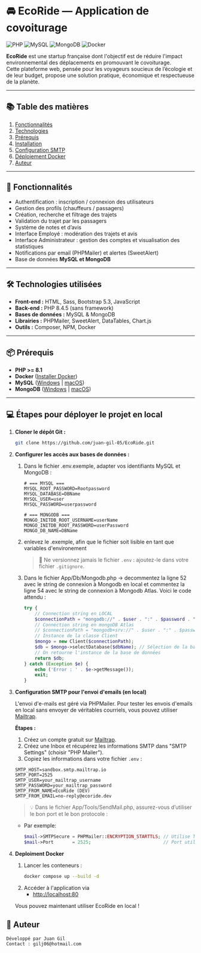 # 🚘 EcoRide — Application de covoiturage

![PHP](https://img.shields.io/badge/PHP-8.4-blue?logo=php)
![MySQL](https://img.shields.io/badge/MySQL-Database-orange?logo=mysql)
![MongoDB](https://img.shields.io/badge/MongoDB-NoSQL-green?logo=mongodb)
![Docker](https://img.shields.io/badge/Docker-Ready-blue?logo=docker)

**EcoRide** est une startup française dont l'objectif est de réduire l'impact environnemental des déplacements en promouvant le covoiturage.  
Cette plateforme web, pensée pour les voyageurs soucieux de l’écologie et de leur budget, propose une solution pratique, économique et respectueuse de la planète.

---

## 📚 Table des matières
1. [Fonctionnalités](#-fonctionnalités)
2. [Technologies](#️-technologies-utilisées)
3. [Prérequis](#-prérequis)
4. [Installation](#-installation)
5. [Configuration SMTP](#-configuration-smtp)
6. [Déploiement Docker](#-déploiement-docker)
7. [Auteur](#-auteur)

---

## 🚀 Fonctionnalités

- Authentification : inscription / connexion des utilisateurs
- Gestion des profils (chauffeurs / passagers)
- Création, recherche et filtrage des trajets
- Validation du trajet par les passagers
- Système de notes et d’avis
- Interface Employé : modération des trajets et avis
- Interface Administrateur : gestion des comptes et visualisation des statistiques
- Notifications par email (PHPMailer) et alertes (SweetAlert)
- Base de données **MySQL et MongoDB**

---

## 🛠️ Technologies utilisées

- **Front-end :** HTML, Sass, Bootstrap 5.3, JavaScript
- **Back-end :** PHP 8.4.5 (sans framework)
- **Bases de données :** MySQL & MongoDB
- **Librairies :** PHPMailer, SweetAlert, DataTables, Chart.js
- **Outils :** Composer, NPM, Docker

---

## 📦 Prérequis

- **PHP >= 8.1**
- **Docker** ([Installer Docker](https://www.docker.com/products/docker-desktop/))
- **MySQL** ([Windows](https://dev.mysql.com/downloads/installer/) | [macOS](https://formulae.brew.sh/formula/mysql))
- **MongoDB** ([Windows](https://www.mongodb.com/docs/manual/tutorial/install-mongodb-on-windows/) | [macOS](https://www.mongodb.com/docs/manual/tutorial/install-mongodb-on-os-x/))

---

## 💻 Étapes pour déployer le projet en local

1. **Cloner le dépôt Git :**

    ```bash
    git clone https://github.com/juan-gil-05/EcoRide.git
    ```

2. **Configurer les accès aux bases de données :**

    1. Dans le fichier .env.exemple, adapter vos identifiants MySQL et MongoDB :
        ```dotenv
        # === MYSQL ===
        MYSQL_ROOT_PASSWORD=Rootpassword
        MYSQL_DATABASE=DBName
        MYSQL_USER=user
        MYSQL_PASSWORD=userpassword

        # === MONGODB ===
        MONGO_INITDB_ROOT_USERNAME=userName
        MONGO_INITDB_ROOT_PASSWORD=userPassword
        MONGO_DB_NAME=DBName
        ```
    2. enlevez le .exemple, afin que le fichier soit lisible en tant que variables d'environement
        >🔐 Ne versionnez jamais le fichier `.env` : ajoutez-le dans votre fichier `.gitignore`.
    3. Dans le fichier App/Db/Mongodb.php -> decommentez la ligne 52 avec le string de connexion à Mongodb en local et commentez la ligne 54 avec le string de connexion à Mongodb Atlas. 
    Voici le code attendu :
        ```php
        try {
            // Connection string en LOCAL
            $connectionPath = "mongodb://" . $user . ":" . $password . "@" . $host . ":" . $port . "/" . $dbName;
            // Connection string en mongoDB Atlas
            // $connectionPath = "mongodb+srv://" . $user . ":" . $password . "@" . $host . "/?retryWrites=true&w=majority&appName=" . $dbName;
            // Instance de la classe Client
            $mongo = new Client($connectionPath);
            $db = $mongo->selectDatabase($dbName); // Sélection de la base de données
            // On retourne l'instance de la base de données
            return $db;
        } catch (Exception $e) {
            echo ('Error : ' . $e->getMessage());
            exit;
        }
        ```

3. **Configuration SMTP pour l'envoi d'emails (en local)**

    L'envoi d'e-mails est géré via PHPMailer. Pour tester les envois d'emails en local sans envoyer de véritables courriels, vous pouvez utiliser [Mailtrap](https://mailtrap.io/).

    **Étapes :**

    1. Créez un compte gratuit sur [Mailtrap](https://mailtrap.io/).
    2. Créez une Inbox et récupérez les informations SMTP dans "SMTP Settings" (choisir "PHP Mailer").
    3. Copiez les informations dans votre fichier `.env` :

    ```dotenv
    SMTP_HOST=sandbox.smtp.mailtrap.io
    SMTP_PORT=2525
    SMTP_USER=your_mailtrap_username
    SMTP_PASSWORD=your_mailtrap_password
    SMTP_FROM_NAME=EcoRide (DEV)
    SMTP_FROM_EMAIL=no-reply@ecoride.dev
    ````
    > 💡 Dans le fichier App/Tools/SendMail.php, assurez-vous d’utiliser le bon port et le bon protocole :
    - Par exemple:
        ```php
        $mail->SMTPSecure = PHPMailer::ENCRYPTION_STARTTLS; // Utilise TLS
        $mail->Port       = 2525;                           // Port utilisé par Mailtrap avec TLS
        ```

4. **Deploiment Docker**
    1. Lancer les conteneurs :
        ```bash
        docker compose up --build -d
        ```
    2. Accéder à l'application via 
        - [http://localhost:80](http://localhost:80)
    
    Vous pouvez maintenant utiliser EcoRide en local !

## 👥 Auteur

    Développé par Juan Gil
    Contact : gilj06@hotmail.com
    